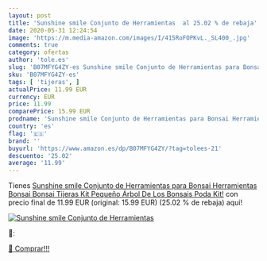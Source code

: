```yaml
---
layout: post
title: 'Sunshine smile Conjunto de Herramientas  al 25.02 % de rebaja'
date: 2020-05-31 12:24:54
image: 'https://m.media-amazon.com/images/I/415RoFOPKvL._SL400_.jpg'
comments: true
category: ofertas
author: 'tole.es'
slug: 'B07MFYG4ZY-es Sunshine smile Conjunto de Herramientas para Bonsai...'
sku: 'B07MFYG4ZY-es'
tags: [ 'tijeras', ]
actualPrice: 11.99 EUR
currency: EUR
price: 11.99
comparePrice: 15.99 EUR
prodname: 'Sunshine smile Conjunto de Herramientas para Bonsai Herramientas Bonsai Bonsai Tijeras Kit Pequeño Árbol De Los Bonsais Poda Kit!'
country: 'es'
flag: '🇪🇸'
brand: ''
buyurl: 'https://www.amazon.es/dp/B07MFYG4ZY/?tag=tolees-21'
descuento: '25.02'
average: '11.99'
---
```


Tienes [Sunshine smile Conjunto de Herramientas para Bonsai Herramientas Bonsai Bonsai Tijeras Kit Pequeño Árbol De Los Bonsais Poda Kit!](https://www.amazon.es/dp/B07MFYG4ZY/?tag=tolees-21) con precio final de  11.99 EUR (original: 15.99 EUR) (25.02 %  de rebaja) aqui!

[![Sunshine smile Conjunto de Herramientas ](https://m.media-amazon.com/images/I/415RoFOPKvL._SL400_.jpg)](https://www.amazon.es/dp/B07MFYG4ZY/?tag=tolees-21)

🔎:


[🛒 Comprar!!!](https://www.amazon.es/dp/B07MFYG4ZY/?tag=tolees-21)
